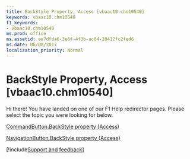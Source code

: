 ```yaml
---
title: BackStyle Property, Access [vbaac10.chm10540]
keywords: vbaac10.chm10540
f1_keywords:
- vbaac10.chm10540
ms.prod: office
ms.assetid: ee7dfda6-3e6f-4f3b-ac84-20412fc2fed6
ms.date: 06/08/2017
localization_priority: Normal
---
```



# BackStyle Property, Access [vbaac10.chm10540]

Hi there! You have landed on one of our F1 Help redirector pages. Please select the topic you were looking for below.

[CommandButton.BackStyle property (Access)](http://msdn.microsoft.com/library/b7c930b0-e203-fe3a-ce54-0778d65d073f%28Office.15%29.aspx)

[NavigationButton.BackStyle property (Access)](http://msdn.microsoft.com/library/941456b8-df23-2811-ff93-21d007eb9a2e%28Office.15%29.aspx)

[!include[Support and feedback](~/includes/feedback-boilerplate.md)]